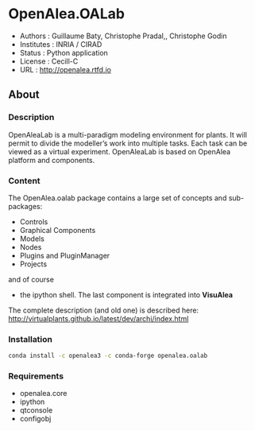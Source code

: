 # OpenAlea.OALab 

- Authors : Guillaume Baty, Christophe Pradal,, Christophe Godin
- Institutes : INRIA / CIRAD 
- Status : Python application 
- License : Cecill-C
- URL : http://openalea.rtfd.io

## About

### Description 

OpenAleaLab is a multi-paradigm modeling environment for plants. It will permit to divide the modeller’s work into multiple tasks. Each task can be viewed as a virtual experiment. OpenAleaLab is based on OpenAlea platform and components.



### Content 

The OpenAlea.oalab package contains a large set of concepts and sub-packages:
* Controls
* Graphical Components
* Models
* Nodes
* Plugins and PluginManager
* Projects

and of course 
* the ipython shell.
The last component is integrated into **VisuAlea**

The complete description (and old one) is described here:  http://virtualplants.github.io/latest/dev/archi/index.html



### Installation 

```bash
conda install -c openalea3 -c conda-forge openalea.oalab
```

### Requirements
* openalea.core
* ipython
* qtconsole
* configobj

